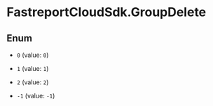 # FastreportCloudSdk.GroupDelete

## Enum


* `0` (value: `0`)

* `1` (value: `1`)

* `2` (value: `2`)

* `-1` (value: `-1`)


